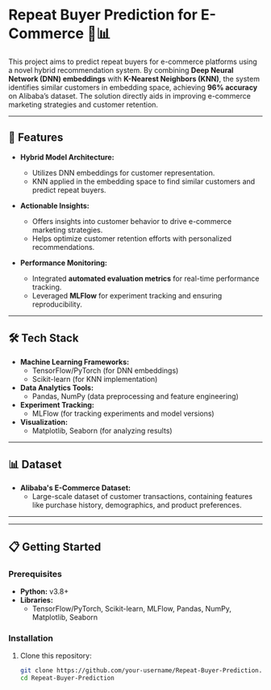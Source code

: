 # Repeat Buyer Prediction for E-Commerce 🛒📊

This project aims to predict repeat buyers for e-commerce platforms using a novel hybrid recommendation system. By combining **Deep Neural Network (DNN) embeddings** with **K-Nearest Neighbors (KNN)**, the system identifies similar customers in embedding space, achieving **96% accuracy** on Alibaba’s dataset. The solution directly aids in improving e-commerce marketing strategies and customer retention.

---

## 🚀 Features

- **Hybrid Model Architecture:**
  - Utilizes DNN embeddings for customer representation.
  - KNN applied in the embedding space to find similar customers and predict repeat buyers.

- **Actionable Insights:**
  - Offers insights into customer behavior to drive e-commerce marketing strategies.
  - Helps optimize customer retention efforts with personalized recommendations.

- **Performance Monitoring:**
  - Integrated **automated evaluation metrics** for real-time performance tracking.
  - Leveraged **MLFlow** for experiment tracking and ensuring reproducibility.

---

## 🛠️ Tech Stack

- **Machine Learning Frameworks:**
  - TensorFlow/PyTorch (for DNN embeddings)
  - Scikit-learn (for KNN implementation)
- **Data Analytics Tools:**
  - Pandas, NumPy (data preprocessing and feature engineering)
- **Experiment Tracking:**
  - MLFlow (for tracking experiments and model versions)
- **Visualization:**
  - Matplotlib, Seaborn (for analyzing results)

---

## 📊 Dataset

- **Alibaba's E-Commerce Dataset:**
  - Large-scale dataset of customer transactions, containing features like purchase history, demographics, and product preferences.

---

---

## 📋 Getting Started

### Prerequisites

- **Python:** v3.8+
- **Libraries:** 
  - TensorFlow/PyTorch, Scikit-learn, MLFlow, Pandas, NumPy, Matplotlib, Seaborn

### Installation

1. Clone this repository:
   ```bash
   git clone https://github.com/your-username/Repeat-Buyer-Prediction.git
   cd Repeat-Buyer-Prediction


